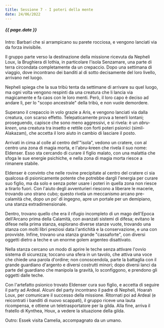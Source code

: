 ```yaml
---
title: Sessione 7 - I poteri della mente
date: 24/06/2022
---
```


##### {{ page.date }}

Intro: Barbari che si arrampicano su parete rocciosa, e vengono lanciati via da forza invisibile.

Il gruppo parte verso la destinazione della missione ricevuta da Nepheli Loux, la Brughiera di Iothia, in particolare l'isola Senzamare, una parte di terra circondata completamente da un crepaccio. Dopo una settimana di viaggio, dove incontrano dei banditi al di sotto decisamente del loro livello, arrivano nel luogo.

Nepheli spiega che la sua tribù tenta da settimane di arrivare su quel luogo, ma ogni volta vengono respinti da una creatura che li lancia via magicamente e fa caos con le loro menti. Però, il loro capo è deciso ad andare lì, per lo "scopo ancestrale" della tribù, e non vuole demordere.

Superano il crepaccio in volo grazie a Aris, e vengono lanciati via dalla creatura, con scarso effetto. Telepaticamente prova a tenerli lontani; proseguendo, capisce che sono meno aggressivi, e si rivela: è un *abru-kreen*, una creatura tra insetto e rettile con forti poteri psionici (simil-Alakazam), che accetta il loro aiuto in cambio di lasciare il posto. 

Arrivati in cima al colle al centro dell'"isola", vedono un cratere, con al centro una zona di magia morta, e l'abru-kreen che rivela il suo nome: Eldenser. Esso sta cercando di curare il figlio malato, con una malattia che sfoga le sue energie psichiche, e nella zona di magia morta riesce a rimanere stabile.

Eldenser è convinto che nelle rovine precipitate al centro del cratere ci sia qualcosa di psionicamente potente che potrebbe dargli l'energia per curare suo figlio, ma da solo e senza poter usare i poteri in quella zona non riesce a tirarlo fuori. Con l'aiuto degli avventurieri riescono a liberare le macerie, trovando uno strano cubo; questo rivela un meccanismo arcano pre-calamità che, dopo un po' di ingegno, apre un portale per un demipiano, una stanza extradimensionale.

Dentro, trovano quello che era il rifugio incompleto di un mago dell'Epoca dell'Arcano prima della Calamità, con avanzati sistemi di difesa; evitano le difese nella prima stanza, esplorano diverse stanze vuote, trovando una stanza con molti libri preziosi data l'antichità e la conservazione, e una con provviste. Infine, trovano una stanza grande "cassaforte", con diversi oggetti dietro a teche e un enorme golem argenteo disattivato.

Nella stanza cercano un modo di aprire le teche senza attivare l'ovvio sistema di sicurezza; toccano una sfera in un tavolo, che attiva una voce che chiede una parola d'ordine; non conoscendola, parte la battaglia con il grande guardiano d'argento e diversi costrutti minori; dopo diversi lanci da parte del guardiano che manipola la gravità, lo sconfiggono, e prendono gli oggetti dalle teche.

Con l'artefatto psionico trovato Eldenser cura suo figlio, e accetta di seguire il party ad Ardeal. Alcuni del party incontrano il padre di Nepheli, Hoarah Loux, per comunicare il successo della missione. Ritornati poi ad Ardeal (e reicontrati i banditi di nuovo scappati), il gruppo riceve una lauta ricompensa, e ottiene un teletrasportatore per la gilda. Alla fine, arriva il fratello di Kynthea, Houx, a vedere la situazione della gilda.

Outro: Essek visita Camelia, accompagnato da un umano.